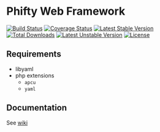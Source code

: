 Phifty Web Framework
====================

[![Build Status](https://travis-ci.org/phifty-framework/Phifty.svg?branch=master)](https://travis-ci.org/corneltek/Phifty)
[![Coverage Status](https://coveralls.io/repos/github/corneltek/Phifty/badge.svg?branch=master)](https://coveralls.io/github/corneltek/Phifty?branch=master)
[![Latest Stable Version](https://poser.pugx.org/corneltek/phifty/v/stable)](https://packagist.org/packages/corneltek/phifty)
[![Total Downloads](https://poser.pugx.org/corneltek/phifty/downloads)](https://packagist.org/packages/corneltek/phifty)
[![Latest Unstable Version](https://poser.pugx.org/corneltek/phifty/v/unstable)](https://packagist.org/packages/corneltek/phifty)
[![License](https://poser.pugx.org/corneltek/phifty/license)](https://packagist.org/packages/corneltek/phifty)

Requirements
--------------------
- libyaml
- php extensions
  - `apcu`
  - `yaml`


Documentation
--------------------

See [wiki](https://github.com/corneltek/Phifty/wiki)



